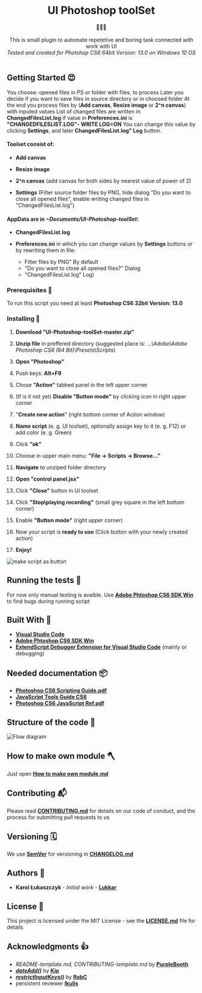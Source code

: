 <h1 align="center">UI Photoshop toolSet </h1>

<div align="center">🚀🚀🚀</div>

<div align="center">
</br>This is small plugin to automate repetetive and boring task connected with work with UI </br>
</div>
<div align="center"><i>
Tested and created for Photshop CS6 64bit Version: 13.0 on Windows 10 OS</br></br>
</i></div>

## Getting Started 😍

You choose: opened files in PS or folder with files, to process
Later you decide if you want to save files in source directory or in choosed folder
At the end you process files by (**Add canvas**, **Resize image** or **2^n canvas**) with inputed values
List of changed files are written in **ChangedFilesList.log** if value in **Preferences.ini** is **"CHANGEDFILESLIST.LOG"- WRITE LOG=ON**
You can change this value by clicking **Settings**, and later **ChangedFilesList.log" Log** button.

#### Toolset consist of:
- **Add canvas**

- **Resize image**

- **2^n canvas** (add canvas for both sides by nearest value of power of 2)

- **Settings** (Filter source folder files by PNG, hide dialog "Do you want to close all opened files", enable writing changed files in "ChangedFilesList.log")

#### AppData are in _~Documents/UI-Photoshop-toolSet_:
- **ChangedFilesList.log**

- **Preferences.ini** in which you can change values by **Settings** buttons or by rewriting them in file:
    - Filter files by PNG" By default
    - "Do you want to close all opened files?" Dialog
    - "ChangedFilesList.log" Log)

### Prerequisites 💪

To run this script you need at least **Photoshop CS6 32bit Version: 13.0**

### Installing 🔨

1. **Download "UI-Photoshop-toolSet-master.zip"**

2. **Unzip file** in preffered directory (suggested place is: _...\Adobe\Adobe Photoshop CS6 (64 Bit)\Presets\Scripts_)

3. **Open "Photoshop"**

4. Push keys: **Alt+F9**

5. Chose **"Action"** tabbed panel in the left upper corner

6. (If is it not yet) **Disable "Button mode"** by clicking icon in right upper corner

5. "**Create new action**" (right bottom corner of Action window)

6. **Name script** (e. g. UI toolset), optionally assign key to it (e. g. F12) or add color (e. g. Green)

7. Click **"ok"**

7. Choose in upper main menu: **"File -> Scripts -> Browse..."**

8. **Navigate** to unziped folder directory

9. **Open "control panel.jsx"**

10. Click **"Close"** button in UI toolset

11. Click **"Stop\playing recording"** (small grey square in the left bottom corner)

12. Enable **"Button mode"** (right upper corner)

13. Now your script is **ready to use** (Click button with your newly created action)

14. **Enjoy!**

![make script as button](https://github.com/Lukkar90/UI-Photoshop-toolSet/blob/Ikulis--updates/make%20script%20as%20button.gif)

## Running the tests 🧪

For now only manual testing is avaible. Use [**Adobe Phtoshop CS6 SDK Win**](http://download.macromedia.com/pub/developer/photoshop/sdk/adobe_photoshop_cs6_sdk_win.zip) to find bugs during running script

## Built With 🧰

* [**Visual Studio Code**](https://code.visualstudio.com)
* [**Adobe Phtoshop CS6 SDK Win**](http://download.macromedia.com/pub/developer/photoshop/sdk/adobe_photoshop_cs6_sdk_win.zip)
* [**ExtendScript Debugger Extension for Visual Studio Code**](https://marketplace.visualstudio.com/items?itemName=Adobe.extendscript-debug) (mainly or debugging)

## Needed documentation 📦

* [**Photoshop CS6 Scripting Guide.pdf**](https://www.adobe.com/content/dam/acom/en/devnet/photoshop/scripting/Photoshop-CS6-Scripting-Guide.pdf)
* [**JavaScript Tools Guide CS6**](https://github.com/1179432578/psd-tool/blob/master/JavaScript%20Tools%20Guide%20CS6.pdf)
* [**Photoshop CS6 JavaScript Ref.pdf**](https://www.adobe.com/content/dam/acom/en/devnet/photoshop/scripting/Photoshop-CS6-JavaScript-Ref.pdf)

## Structure of the code 🧭

![Flow diagram](https://github.com/Lukkar90/UI-Photoshop-toolSet/blob/Ikulis--updates/Flow%20Diagram.png)


## How to make own module 🪓

Just open [**How to make own module.md**](https://github.com/Lukkar90/UI-Photoshop-toolSet/blob/Ikulis--updates/How%20to%20make%20own%20module.md)

## Contributing 📬

Please read [**CONTRIBUTING.md**](https://github.com/Lukkar90/UI-Photoshop-toolSet/blob/Ikulis--updates/CONTRIBUTING.md.md) for details on our code of conduct, and the process for submitting pull requests to us

## Versioning 🗓️

We use [**SemVer**](http://semver.org/) for versioning in [**CHANGELOG.md**](https://github.com/Lukkar90/UI-Photoshop-toolSet/blob/Ikulis--updates/CHANGELOG.md)

## Authors 🎈

* **Karol Łukaszczyk** - *Initial work* - [**Lukkar**](https://github.com/Lukkar90)

## License 📜

This project is licensed under the MIT License - see the [**LICENSE.md**](https://github.com/Lukkar90/UI-Photoshop-toolSet/blob/Ikulis--updates/License.md) file for details

## Acknowledgments 👍

* _README-template.md, CONTRIBUTING-template.md_ by [**PurpleBooth**](https://gist.github.com/PurpleBooth)
* [**_dateAdd()_**](https://stackoverflow.com/questions/1197928/how-to-add-30-minutes-to-a-javascript-date-object/1214753#1214753) by [**Kip**](https://stackoverflow.com/users/18511/kip)
* [**_restrictInputKeys()_**](https://stackoverflow.com/questions/59697920/is-possible-to-lock-certain-keys-in-keyboard-during-input-in-edittext-box-ph) by [**RobC**](https://stackoverflow.com/users/1611459/robc)
* persistent reviewer [**Ikulis**](https://github.com/ikulis)